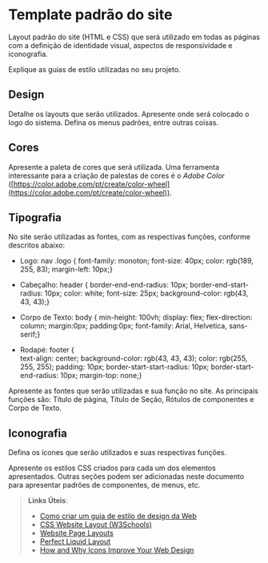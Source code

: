 # Template padrão do site

Layout padrão do site (HTML e CSS) que será utilizado em todas as páginas com a definição de identidade visual, aspectos de responsividade e iconografia.

Explique as guias de estilo utilizadas no seu projeto.

## Design

Detalhe os layouts que serão utilizados. Apresente onde será colocado o logo do sistema. Defina os menus padrões, entre outras coisas.


## Cores

Apresente a paleta de cores que será utilizada. Uma ferramenta interessante para a criação de palestas de cores é o *Adobe Color* ([https://color.adobe.com/pt/create/color-wheel](https://color.adobe.com/pt/create/color-wheel)).


## Tipografia

No site serão utilizadas as fontes, com as respectivas funções, conforme descritos abaixo:

- Logo:
nav .logo {
  font-family: monoton;
  font-size: 40px;
  color: rgb(189, 255, 83);
  margin-left: 10px;}

- Cabeçalho:
header {
  border-end-end-radius: 10px;
  border-end-start-radius: 10px;
  color: white;
  font-size: 25px;
  background-color: rgb(43, 43, 43);}

- Corpo de Texto:
body {
  min-height: 100vh;
  display: flex;
  flex-direction: column;
  margin:0px;
  padding:0px;
  font-family: Arial, Helvetica, sans-serif;}

- Rodapé:
footer {  
  text-align: center;
  background-color: rgb(43, 43, 43);
  color: rgb(255, 255, 255);
  padding: 10px;
  border-start-start-radius: 10px;
  border-start-end-radius: 10px;
  margin-top: none;}

Apresente as fontes que serão utilizadas e sua função no site. As principais funções são: Título de página, Título de Seção, Rótulos de componentes e Corpo de Texto.


## Iconografia

Defina os ícones que serão utilizados e suas respectivas funções.

Apresente os estilos CSS criados para cada um dos elementos apresentados.
Outras seções podem ser adicionadas neste documento para apresentar padrões de componentes, de menus, etc.


> **Links Úteis**:
>
> -  [Como criar um guia de estilo de design da Web](https://edrodrigues.com.br/blog/como-criar-um-guia-de-estilo-de-design-da-web/#)
> - [CSS Website Layout (W3Schools)](https://www.w3schools.com/css/css_website_layout.asp)
> - [Website Page Layouts](http://www.cellbiol.com/bioinformatics_web_development/chapter-3-your-first-web-page-learning-html-and-css/website-page-layouts/)
> - [Perfect Liquid Layout](https://matthewjamestaylor.com/perfect-liquid-layouts)
> - [How and Why Icons Improve Your Web Design](https://usabilla.com/blog/how-and-why-icons-improve-you-web-design/)